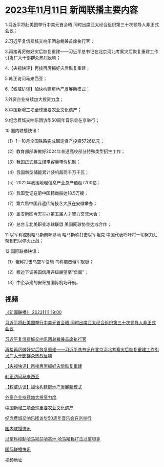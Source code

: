 # [2023年11月11日 新闻联播主要内容](https://tv.cctv.com/lm/xwlb/day/20231111.shtml)

1.习近平将赴美国举行中美元首会晤 同时出席亚太经合组织第三十次领导人非正式会议；

2.习近平复信费城交响乐团总裁兼首席执行官；

3.再接再厉做好灾后恢复重建——习近平总书记在北京河北考察灾后恢复重建工作引发广大干部群众热烈反响；

4.【央视快评】再接再厉抓好灾后恢复重建；

5.韩正访问马来西亚；

6.【权威访谈】加快构建房地产发展新模式；

7.外资企业持续加大投资力度；

8.中国新增三项全球重要农业文化遗产；

9.纪念费城交响乐团访华50周年音乐会在京举行；

10.国内联播快讯：

（1）1—10月全国铁路完成固定资产投资5726亿元；

（2）教育部部署做好2024年普通高校部分特殊类型招生工作；

（3）我国正式建立煤电容量电价机制；

（4）我国新型储能累计装机超两千万千瓦；

（5）2022年我国地理信息产业总产值超7700亿；

（6）我国登记在册中国籍商船达18.5万艘；

（7）第六届中国非遗传统技艺大展在安徽举办；

（8）雄安新区今天举办第五届人才智力交流大会；

（9）总台与北美职业冰球联盟 美国网球协会达成合作；

11.以军称控制哈马斯前哨基地 哈马斯称打击以军坦克 中国代表呼吁将一切努力汇聚到巴以停火止战；

12.国际联播快讯：

（1）俄称打击乌空军设施 乌称袭击俄军舰艇；

（2）穆迪下调美国信用评级展望至“负面”；

（3）中企承建的安哥拉国际机场开航。

## 视频

[《新闻联播》 20231111 19:00](https://tv.cctv.com/2023/11/11/VIDEDUXYNWwIKkNsp4TV03ys231111.shtml)

[习近平将赴美国举行中美元首会晤 同时出席亚太经合组织第三十次领导人非正式会议](https://tv.cctv.com/2023/11/11/VIDESyNkIuJCaNcWkebAHXkh231111.shtml)

[习近平复信费城交响乐团总裁兼首席执行官](https://tv.cctv.com/2023/11/11/VIDErM7A8CV7EzYLmjEmyppd231111.shtml)

[再接再厉做好灾后恢复重建——习近平总书记在北京河北考察灾后恢复重建工作引发广大干部群众热烈反响](https://tv.cctv.com/2023/11/11/VIDE5m4banMQpVpaoo9q65Uk231111.shtml)

[【央视快评】再接再厉抓好灾后恢复重建](https://tv.cctv.com/2023/11/11/VIDElMHQQonzfGX8J5NlhpPu231111.shtml)

[韩正访问马来西亚](https://tv.cctv.com/2023/11/11/VIDE8jnu7pqgQFvvBA2GveWw231111.shtml)

[【权威访谈】加快构建房地产发展新模式](https://tv.cctv.com/2023/11/11/VIDENJbRKVCdRmj4DVpAS4LO231111.shtml)

[外资企业持续加大投资力度](https://tv.cctv.com/2023/11/11/VIDEOSAMpxoXZw3MY0BtEp97231111.shtml)

[中国新增三项全球重要农业文化遗产](https://tv.cctv.com/2023/11/11/VIDEymM7Ad1AhnWdibLlvYQG231111.shtml)

[纪念费城交响乐团访华50周年音乐会在京举行](https://tv.cctv.com/2023/11/11/VIDEZu39Sz5lyMwEQYVQVsHg231111.shtml)

[国内联播快讯](https://tv.cctv.com/2023/11/11/VIDEhhdJ2ZqwToIlQIGHDbnH231111.shtml)

[以军称控制哈马斯前哨基地 哈马斯称打击以军坦克](https://tv.cctv.com/2023/11/11/VIDEUsZfaFECcOKvbz1KZPgA231111.shtml)

[国际联播快讯](https://tv.cctv.com/2023/11/11/VIDEU2MjOwtx1CFRmXBb7jDD231111.shtml)

[视频地址](https://tv.cctv.com/lm/xwlb/day/20231111.shtml) 

